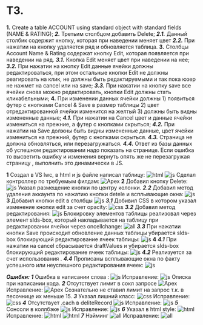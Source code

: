  # ТЗ.
**1.**	Create a table ACCOUNT using standard object with standard fields (NAME & RATING);
***2.***	Третьим столбцом добавить Delete;
***2.1.***	Данный столбик содержит кнопку, которая при наведении меняет цвет
***2.2.***	При нажатии на кнопку удаляется ряд и обновляется таблица.
**3.**	Столбцы Account Name & Rating содержат кнопку Edit, которая появляется при наведении на ряд. 
***3.1.***	Кнопка Edit меняет цвет при наведении на нее;
***3.2.***	При нажатии на кнопку Edit данные ячейки должны редактироваться, при этом остальные кнопки Edit не должны реагировать на клик, не должны быть редактируемыми и так пока юзер не нажмет на cancel или на save;
***3.3.***	При нажатии на кнопку save все ячейки снова можно редактировать, кнопки Edit должны стать кликабельными;
**4.**	При изменении данных ячейки должны 1) появиться футер с кнопками Cancel & Save в размер таблицы 2) цвет отредактированной ячейки изменится на желтый 3) должны быть видны измененные данные;
***4.1.***	При нажатии на Cancel цвет и данные ячейки измениться на прежние, а футер с кнопками скрыться;
***4.2.***	При нажатии на Save должны быть видны измененные данные, цвет ячейки измениться на прежний, футер с кнопками скрыться.
***4.3.***	Страница не должна обновляться, или перезагружаться.
***4.4.***	Ответ из базы данных об успешном редактировании надо показать на странице. Если ошибка то высветить ошибку и изменения вернуть опять же не перезагружая страницу , выполнить это динамически в JS.

**1** Создал в VS lwc, в html и js файле написал таблицу:
![html](https://github.com/aap-m/TI_task_4/blob/main/1.png)
![js](https://github.com/aap-m/TI_task_4/blob/main/2.png)
Сделал контроллер по требуемым филдам:
![Apex](https://github.com/aap-m/TI_task_4/blob/main/3.png)
**2** Добавил кнопку Delete:
![js](https://github.com/aap-m/TI_task_4/blob/main/4.png)
Указал размещение кнопки по центру колонки.
***2.2*** Добавил метод удаления аккаунта по нажатию кнопки detele и всплывающие окна:
![js](https://github.com/aap-m/TI_task_4/blob/main/5.png)
**3** Добавил кнопки edit в столбцы
![js](https://github.com/aap-m/TI_task_4/blob/main/6.png)
***3.1*** Добивил СSS в котором указал изменение кнопки edit за счет opacity:
![css](https://github.com/aap-m/TI_task_4/blob/main/7.png)
***3.2*** Добавил метод редактирования:
![js](https://github.com/aap-m/TI_task_4/blob/main/8.png)
Блокировку элементов таблицы реализовал через элемент slds-box, который накладывается на таблицу при редактировании ячейки через oncellchange:
![all](https://github.com/aap-m/TI_task_4/blob/main/9.png) 
***3.3*** При нажатии кнопки Save происходит обновление данных таблицы убирается slds-box блокирующий редактирование ячеек таблицы:
![js](https://github.com/aap-m/TI_task_4/blob/main/10.png)
**4** ***4.1*** При нажатии на cancel сбрасывается draftValues и убирается slds-box блокирующий редактирование ячеек таблицы:
![js](https://github.com/aap-m/TI_task_4/blob/main/11.png)
***4.2*** Реализуется за счет использования <lightning-datatable>.
***4.4*** Прописаны всплывающие окна по факту успешного или неуспешного редактирования ячеек:
![js](https://github.com/aap-m/TI_task_4/blob/main/12.png)


***Ошибки:***
***1*** Ошибка в написании слова :
![js](https://github.com/aap-m/TI_task_4/blob/main/13.png)
Исправление:
![js](https://github.com/aap-m/TI_task_4/blob/main/14.png)
Описка при написании кода.
***2*** Отсутствует лимит в сокл запросе
![Apex](https://github.com/aap-m/TI_task_4/blob/main/15.png)
Исправление:
![Apex](https://github.com/aap-m/TI_task_4/blob/main/16.png)
Сознательно не ставил лимит на запрос т.к. в песочнице их меньше 15.
***3***	Указал лишний класс:
![css](https://github.com/aap-m/TI_task_4/blob/main/17.png)
Исправление:
![css](https://github.com/aap-m/TI_task_4/blob/main/18.png)
***4***	Отсутствует .cach  в deliteRecord
![js](https://github.com/aap-m/TI_task_4/blob/main/19.png)
Исправление:
![js](https://github.com/aap-m/TI_task_4/blob/main/20.png)
***5***	Сонсоли в коллбэке
![js](https://github.com/aap-m/TI_task_4/blob/main/21.png)
Исправление:
![js](https://github.com/aap-m/TI_task_4/blob/main/22.png)
***6*** Указал в html style:
![html](https://github.com/aap-m/TI_task_4/blob/main/23.png)
Исправление:
![html](https://github.com/aap-m/TI_task_4/blob/main/24.png)
![html](https://github.com/aap-m/TI_task_4/blob/main/25.png)
***7***	Нэйминг
![all](https://github.com/aap-m/TI_task_4/blob/main/26.png)
Исправление:
![all](https://github.com/aap-m/TI_task_4/blob/main/27.png)
